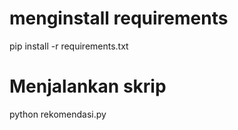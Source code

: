 # menginstall requirements
pip install -r requirements.txt

# Menjalankan skrip
python rekomendasi.py